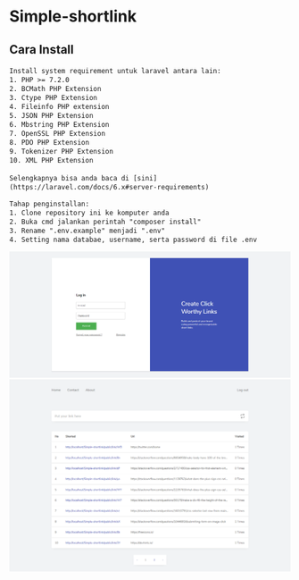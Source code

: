 # Simple-shortlink

## Cara Install

```
Install system requirement untuk laravel antara lain:
1. PHP >= 7.2.0
2. BCMath PHP Extension
3. Ctype PHP Extension
4. Fileinfo PHP extension
5. JSON PHP Extension
6. Mbstring PHP Extension
7. OpenSSL PHP Extension
8. PDO PHP Extension
9. Tokenizer PHP Extension
10. XML PHP Extension

Selengkapnya bisa anda baca di [sini](https://laravel.com/docs/6.x#server-requirements)
```

```
Tahap penginstallan:
1. Clone repository ini ke komputer anda
2. Buka cmd jalankan perintah "composer install"
3. Rename ".env.example" menjadi ".env"
4. Setting nama databae, username, serta password di file .env
```

![alt text](./gambar2.png "Simple shortlink example")
![alt text](./gambar1.png "Simple shortlink example")
